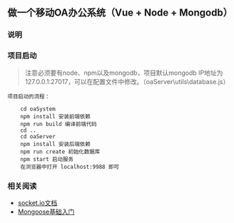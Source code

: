 ﻿## 做一个移动OA办公系统（Vue + Node + Mongodb）

### 说明

### 项目启动
> 注意必须要有node、npm以及mongodb，项目默认mongodb IP地址为127.0.0.1:27017，可以在配置文件中修改。（oaServer\utils\database.js）
```
项目启动的流程：

    cd oaSystem
    npm install 安装前端依赖
    npm run build 编译前端代码
    cd ..
    cd oaServer
    npm install 安装后端依赖
    npm run create 初始化数据库
    npm start 启动服务
    在浏览器中打开 localhost:9988 即可
```

### 相关阅读
* [socket.io文档](https://www.w3cschool.cn/socket/socket-buvk2eib.html)
* [Mongoose基础入门](http://www.cnblogs.com/xiaohuochai/p/7215067.html?utm_source=itdadao&utm_medium=referral)


 
